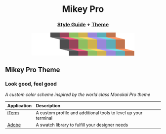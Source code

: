 <div width="100%" align="center">
  <h1>
    <b>Mikey Pro</b>
  </h1>
  <h3>
    <a href="https://github.com/mikey-pro/style-guide">Style Guide</a>
    +
    <a href="https://github.com/mikey-pro/theme">Theme</a>
  </h3>
  <a href="https://github.com/mikey-pro">
    <img src="img/mikey-pro-logo.svg" style="height: 75px" alt="Mikey Pro Logo" />
  </a>
  <br />
</div>

## **Mikey Pro Theme**

### Look good, feel good

_A custom color scheme inspired by the world class Monokai Pro theme_

<table>
  <thead>
    <tr>
      <th align="left">Application</th>
      <th align="left">Description</th>
    </tr>
  </thead>
  <tbody>
    <tr>
      <td valign="top">
        <a href="https://github.com/mikey-pro/theme-iterm">iTerm</a>
      </td>
      <td valign="top">
        A custom profile and additional tools to level up your terminal
      </td>
    </tr>
    <tr>
      <td valign="top">
        <a href="https://github.com/mikey-pro/theme-adobe">Adobe</a>
      </td>
      <td valign="top">
        A swatch library to fulfill your designer needs
      </td>
    </tr>
  </tbody>
</table>
